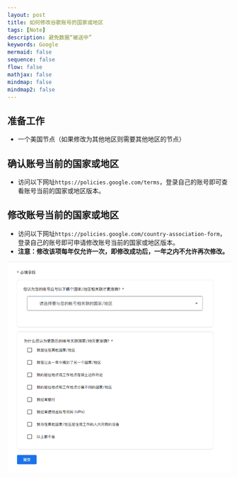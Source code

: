 ```yaml
---
layout: post
title: 如何修改谷歌账号的国家或地区
tags: [Note]
description: 避免数据“被送中”
keywords: Google
mermaid: false
sequence: false
flow: false
mathjax: false
mindmap: false
mindmap2: false
---
```


## 准备工作

- 一个美国节点（如果修改为其他地区则需要其他地区的节点）

## 确认账号当前的国家或地区

- 访问以下网址`https://policies.google.com/terms`，登录自己的账号即可查看账号当前的国家或地区版本。

## 修改账号当前的国家或地区

- 访问以下网址`https://policies.google.com/country-association-form`，登录自己的账号即可申请修改账号当前的国家或地区版本。
- **注意：修改该项每年仅允许一次，即修改成功后，一年之内不允许再次修改。**

![](https://raw.githubusercontent.com/alex-mikan88/alex-mikan88.github.io/main/images/blog/2023-05-23-google_country_association/1.png)